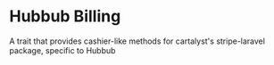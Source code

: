 # Hubbub Billing

A trait that provides cashier-like methods for cartalyst's stripe-laravel package, specific to Hubbub